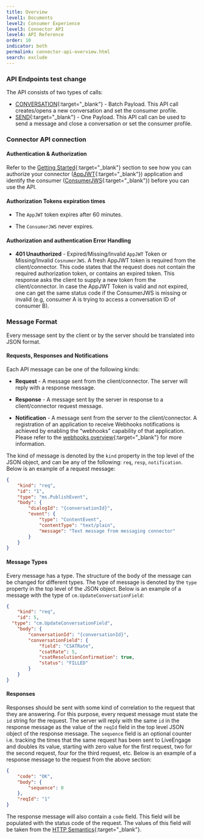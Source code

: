 ```yaml
---
title: Overview
level1: Documents
level2: Consumer Experience
level3: Connector API
level4: API Reference
order: 10
indicator: both
permalink: connector-api-overview.html
search: exclude
---
```


### API Endpoints test change

The API consists of two types of calls:

* [CONVERSATION](sendapi-create.html){:target="_blank"} - Batch Payload. This API call creates/opens a new conversation and set the consumer profile.
* [SEND](sendapi-send.html){:target="_blank"} - One Payload. This API call can be used to send a message and close a conversation or set the consumer profile.

### Connector API connection


####  Authentication & Authorization

Refer to the [Getting Started](connectorapi-getting-started.html){:target="_blank"} section to see how you can authorize your connector ([AppJWT](Create_AppJWT.html){:target="_blank"}) application and identify the consumer ([ConsumerJWS](Create_ConsumerJWS.html){:target="_blank"}) before you can use the API.


####  Authorization Tokens expiration times

* The ``AppJWT`` token expires after 60 minutes.

* The ``ConsumerJWS`` never expires.

####  Authorization and authentication Error Handling

* **401 Unauthorized** - Expired/Missing/Invalid ``AppJWT`` Token or Missing/Invalid ``CosnumerJWS``. A fresh AppJWT token is required from the client/connector. This code states that the request does not contain the required authorization token, or contains an expired token. This response asks the client to supply a new token from the client/connector. In case the AppJWT Token is valid and not expired, one can get the same status code if the ConsumerJWS is missing or invalid (e.g, consumer A is trying to access a conversation ID of consumer B).


### Message Format

Every message sent by the client or by the server should be translated into JSON format.

####  Requests, Responses and Notifications

Each API message can be one of the following kinds:

* **Request** - A message sent from the client/connector. The server will reply with a response message.

* **Response** - A message sent by the server in response to a client/connector request message.

* **Notification** - A message sent from the server to the client/connector. A registration of an application to receive Webhooks notifications is achieved by enabling the “webhooks” capability of that application. Please refer to the [webhooks overview](webhooks-overview.html){:target="_blank"} for more information.  

The kind of message is denoted by the `kind` property in the top level of the JSON object, and can be any of the following: `req`, `resp`, `notification`. Below is an example of a request message:

```json
{
	"kind": "req",
	"id": "1",
	"type": "ms.PublishEvent",
	"body": {
		"dialogId": "{conversationId}",
		"event": {
			"type": "ContentEvent",
			"contentType": "text/plain",
			"message": "Text message from messaging connector"
		}
	}
}
```

####  Message Types

Every message has a type. The structure of the body of the message can be changed for different types. The type of message is denoted by the `type` property in the top level of the JSON object. Below is an example of a message with the type of `cm.UpdateConversationField`:

```json
{
	"kind": "req",
	"id": 5,
  "type": "cm.UpdateConversationField",
	"body": {
		"conversationId": "{conversationId}",
		"conversationField": {
			"field": "CSATRate",
			"csatRate": 5,
			"csatResolutionConfirmation": true,
			"status": "FILLED"
		}
	}
}
```

####  Responses

Responses should be sent with some kind of correlation to the request that they are answering. For this purpose, every request message must state the `id` string for the request. The server will reply with the same `id` in the response message as the value of the `reqId` field in the top level JSON object of the response message. The `sequence` field is an optional counter i.e. tracking the times that the same request has been sent to LiveEngage and doubles its value, starting with zero value for the first request, two for the second request, four for the third request, etc. Below is an example of a response message to the request from the above section:

```json
{
    "code": "OK",
    "body": {
        "sequence": 0
    },
    "reqId": "1"
}
```

The response message will also contain a `code` field. This field will be populated with the status code of the request. The values of this field will be taken from the [HTTP Semantics](https://tools.ietf.org/html/rfc7231){:target="_blank"}.

